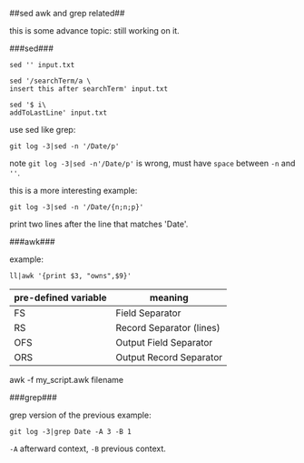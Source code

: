 ##sed awk and grep related##

this is some advance topic: still working on it.

###sed###

    sed '' input.txt

    sed '/searchTerm/a \
    insert this after searchTerm' input.txt

    sed '$ i\
    addToLastLine' input.txt

use sed like grep:

    git log -3|sed -n '/Date/p'

note `git log -3|sed -n'/Date/p'` is wrong, must have `space` between `-n` and `''`.

this is a more interesting example:

    git log -3|sed -n '/Date/{n;n;p}'

print two lines after the line that matches 'Date'.

###awk###

example:

    ll|awk '{print $3, "owns",$9}'

|pre-defined variable|meaning|
|---|------|
|FS|Field Separator|
|RS|Record Separator (lines)|
|OFS|Output Field Separator|
|ORS|Output Record Separator|

awk -f my_script.awk filename

###grep###

grep version of the previous example:

    git log -3|grep Date -A 3 -B 1


`-A` afterward context, `-B` previous context.